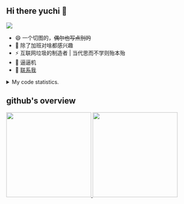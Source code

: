## Hi there yuchi 👋 
<img src="https://wakatime.com/badge/user/d7b7c2c9-3bfe-47fc-91a4-129be029d5ea.svg" />

- 😄 一个切图的，~~偶尔也写点别的~~
- 🤔 除了加班对啥都感兴趣
- ⚡ 互联网垃圾的制造者 | 当代思而不学则殆本殆
- 👯 逼逼机
- 💬 [联系我](mailto:yuchi.xiong@foxmail.com)

<details>
  <summary>
    My code statistics.
  </summary>
  <div>
    <img src="https://github-readme-stats.vercel.app/api/wakatime?username=yuchiXiong&hide_title=true&layout=compact&langs_count=10" />
    
  <div>
</details>
    
## github's overview

<a href="https://github.com/yuchiXiong">
  <img height="225" src="https://github-readme-stats.vercel.app/api?username=yuchiXiong&show_icons=true&include_all_commits=true&count_private=true"/>
  <img height="225" src="https://github-readme-stats.vercel.app/api/top-langs/?username=yuchiXiong"/>
</a>

